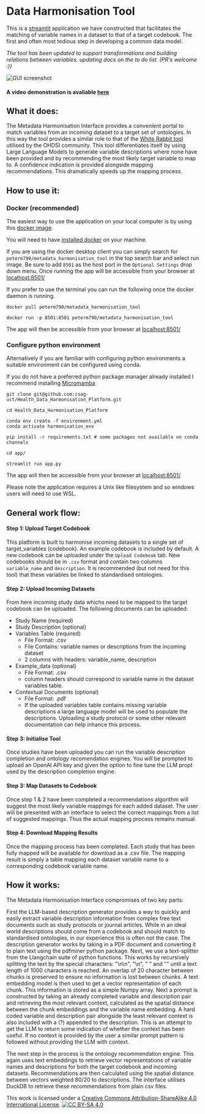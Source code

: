 # Data Harmonisation Tool

This is a [streamlit](https://streamlit.io) application we have constructed that facilitates the matching of variable names in a dataset to that of a target codebook. The first and often most tedious step in developing a common data model. 

*The tool has been updated to support transformations and building relations between variables. updating docs on the to do list. (PR's welcome :))*

![GUI screenshot](GUI.png)

#### A video demonstration is avaliable [here](https://drive.google.com/file/d/1fLhKLtDvA_02pvjJYkFjXyDobZA4Y6V8/view?usp=sharing)

## What it does:

The Metadata Harmonisation Interface provides a convenient portal to match variables from an incoming dataset to a target set of ontologies. In this way the tool provides a similar role to that of the [White Rabbit tool](https://github.com/OHDSI/WhiteRabbit) utilised by the OHDSI community. This tool differentiates itself by using Large Language Models to generate variable descriptions where none have been provided and by recommending the most likely target variable to map to. A confidence indication is provided alongside mapping recommendations. This dramatically speeds up the mapping process.

## How to use it: 

### Docker (recommended)

The easiest way to use the application on your local computer is by using this [docker image](https://hub.docker.com/r/peterm790/metadata_harmonisation_tool).

You will need to have [installed docker](https://www.docker.com/get-started/) on your machine.

If you are using the docker desktop client you can simply search for `peterm790/metadata_harmonisation_tool` in the top search bar and select run image. Be sure to add `8501` as the host port in the `Optional Settings` drop down menu. Once running the app will be accessible from your browser at [localhost:8501/](localhost:8501/)

If you prefer to use the terminal you can run the following once the docker daemon is running. 

```
docker pull peterm790/metadata_harmonisation_tool

docker run -p 8501:8501 peterm790/metadata_harmonisation_tool
```

The app will then be accessible from your browser at [localhost:8501/](localhost:8501/)

### Configure python environment

Alternatively if you are familiar with configuring python environments a suitable environment can be configured using conda. 

If you do not have a preferred python package manager already installed I recommend installing [Micromamba](https://mamba.readthedocs.io/en/latest/micromamba-installation.html#)

```
git clone git@github.com:csag-uct/Health_Data_Harmonisation_Platform.git

cd Health_Data_Harmonisation_Platform

conda env create -f environment.yml
conda activate harmonisation_env

pip install -r requirements.txt # some packages not available on conda channels

cd app/

streamlit run app.py
```
The app will then be accessible from your browser at [localhost:8501/](localhost:8501/) 

Please note the application requires a Unix like filesystem and so windows users will need to use WSL. 

## General work flow:

#### Step 1: Upload Target Codebook

This platform is built to harmonise incoming datasets to a single set of target_variables (codebook). An example codebook is included by default. A new codebook can be uploaded under the `Upload Codebook` tab. New codebooks should be in `.csv` format and contain two columns `variable_name` and `description`. It is recommended (but not need for this tool) that these variables be linked to standardised ontologies. 

#### Step 2: Upload Incoming Datasets

From here incoming study data whichs need to be mapped to the target codebook can be uploaded. The following documents can be uploaded: 

 - Study Name (required)
 - Study Description (optional)
 - Variables Table (required)
    - File Format: .csv
    - File Contains: variable names or descriptions from the incoming dataset
    - 2 columns with headers: variable_name, description
  - Example_data (optional)
    - File Format: .csv
    - column headers should correspond to variable name in the dataset variables table.
  - Contextual Documents (optional)
    - File Format: .pdf
    - If the uploaded variables table contains missing variable descriptions a large language model will be used to populate the descriptions. Uploading a study protocol or some other relevant documentation can help inhance this process. 

#### Step 3: Initialise Tool

Once studies have been uploaded you can run the variable description completion and ontology recomendation engines. You will be prompted to upload an OpenAI API key and given the option to fine tune the LLM propt used by the description completion engine.

#### Step 3: Map Datasets to Codebook

Once step 1 & 2 have been completed a recommendations algorithm will suggest the most likely variable mappings for each added dataset. The user will be presented with an interface to select the correct mappings from a list of suggested mappings. Thus the actual mapping process remains manual. 

#### Step 4: Download Mapping Results

Once the mapping process has been completed. Each study that has been fully mapped will be available for download as a .csv file. The mapping result is simply a table mapping each dataset variable name to a corresponding codebook variable name. 


## How it works:
The Metadata Harmonisation Interface compromises of two key parts:

First the LLM-based description generator provides a way to quickly and easily extract variable description information from complex free text documents such as study protocols or journal articles. While in an ideal world descriptions should come from a codebook and should match to standardised ontologies, in our experience this is often not the case. The description generator works by taking in a PDF document and converting it to plain text using the pdfminer python package. Next, we use a text-splitter from the Llangchain suite of python functions.  This works by recursively  splitting the text by the special characters: "\n\n", "\n", " ” and "” until a text length of 1000 characters is reached. An overlap of 20 character between chunks is preserved to ensure no information is lost between chunks. A text embedding model is then used to get a vector representation of each chunk. This information is stored as a simple Numpy array.  Next a prompt is constructed by taking an already completed variable and description pair and retrieving the most relevant context, calculated as the spatial distance between the chunk embeddings and the variable name embedding. A hard coded variable and description pair alongside the least relevant context is also included with a (?) appended to the description. This is an attempt to get the LLM to return some indication of whether the context has been useful. If no context is provided by the user a similar prompt pattern is followed without providing the LLM with context. 

The next step in the process is the ontology recommendation engine. This again uses text embeddings to retrieve vector representations of variable names and descriptions for both the target codebook and incoming datasets. Recommendations are then calculated using the spatial distance between vectors weighted 80/20 to descriptions. The interface utilises DuckDB to retrieve these recommendations from plain csv files. 


This work is licensed under a
[Creative Commons Attribution-ShareAlike 4.0 International License][cc-by-sa].  [![CC BY-SA 4.0][cc-by-sa-image]][cc-by-sa]

[cc-by-sa]: http://creativecommons.org/licenses/by-sa/4.0/
[cc-by-sa-image]: https://licensebuttons.net/l/by-sa/4.0/88x31.png
[cc-by-sa-shield]: https://img.shields.io/badge/License-CC%20BY--SA%204.0-lightgrey.svg
